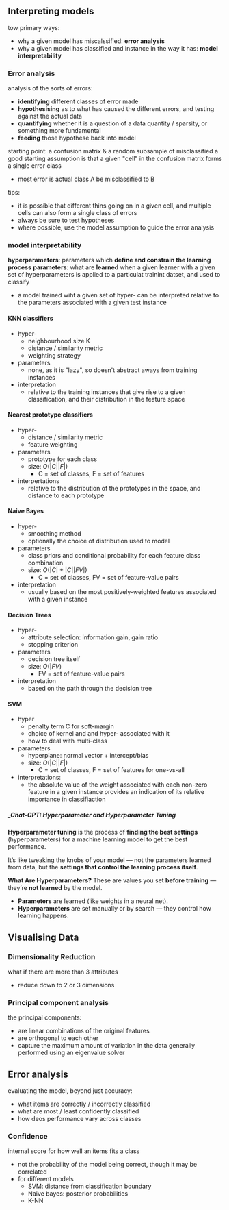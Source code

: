 ## Interpreting models
tow primary ways:
- why a given model has miscalssified: **error analysis**
- why a given model has classified and instance in the way it has: **model interpretability**
### Error analysis
analysis of the sorts of errors:
- **identifying** different classes of error made
- **hypothesising** as to what has caused the different errors, and testing against the actual data
- **quantifying** whether it is a question of a data quantity / sparsity, or something more fundamental
- **feeding** those hypothese back into model

starting point: a confusion matrix & a random subsample of misclassified
a good starting assumption is that a given "cell" in the confusion matrix forms a single error class
- most error is actual class A be misclassified to B

tips:
- it is possible that different thins going on in a given cell, and multiple cells can also form a single class of errors
- always be sure to test hypotheses
- where possible, use the model assumption to guide the error analysis

### model interpretability
**hyperparameters**: parameters which **define and constrain the learning process**
**parameters**: what are **learned** when a given learner with a given set of hyperparameters is applied to a particulat trainint datset, and used to classify
- a model trained wiht a given set of hyper- can be interpreted relative to the parameters associated with a given test instance

#### KNN classifiers
- hyper-
	- neighbourhood size K
	- distance / similarity metric
	- weighting strategy
- parameters
	- none, as it is "lazy", so doesn't abstract aways from training instances
- interpretation
	- relative to the training instances that give rise to a given classification, and their distribution in the feature space

#### Nearest prototype classifiers
- hyper-
	- distance / similarity metric
	- feature weighting
- parameters
	- prototype for each class
	- size: $O(|C||F|)$
		- C = set of classes, F = set of features
- interpertations
	- relative to the distribution of the prototypes in the space, and distance to each prototype

#### Naive Bayes
- hyper-
	- smoothing method
	- optionally the choice of distribution used to model
- parameters
	- class priors and conditional probability for each feature class combination
	- size: $O(|C|+|C||FV|)$
		- C = set of classes, FV = set of feature-value pairs
- interpretation
	- usually based on the most positively-weighted features associated with a given instance

#### Decision Trees
- hyper-
	- attribute selection: information gain, gain ratio
	- stopping criterion
- parameters
	- decision tree itself
	- size: $O(|FV)$
		- FV = set of feature-value pairs
- interpretation
	- based on the path through the decision tree

#### SVM
- hyper
	- penalty term C for soft-margin
	- choice of kernel and and hyper- associated with it
	- how to deal with multi-class
- parameters
	- hyperplane: normal vector + intercept/bias
	- size: $O(|C||F|)$
		- C = set of classes, F = set of features for one-vs-all
- interpretations:
	- the absolute value of the weight associated with each non-zero feature in a given instance provides an indication of its relative importance in classifiaction

##### \_Chat-GPT: Hyperparameter and Hyperparameter Tuning
**Hyperparameter tuning** is the process of **finding the best settings** (hyperparameters) for a machine learning model to get the best performance.

It’s like tweaking the knobs of your model — not the parameters learned from data, but the **settings that control the learning process itself**.

**What Are Hyperparameters?**
These are values you set **before training** — they’re **not learned** by the model.
- **Parameters** are learned (like weights in a neural net).
- **Hyperparameters** are set manually or by search — they control how learning happens.

## Visualising Data

### Dimensionality Reduction
what if there are more than 3 attributes
- reduce down to 2 or 3 dimensions

### Principal component analysis
the principal components:
- are linear combinations of the original features
- are orthogonal to each other
- capture the maximum amount of variation in the data
generally performed using an eigenvalue solver

## Error analysis
evaluating the model, beyond just accuracy:
- what items are correctly / incorrectly classified
- what are most / least confidently classified
- how deos performance vary across classes

### Confidence
internal score for how well an items fits a class
- not the probability of the model being correct, though it may be correlated
- for different models
	- SVM: distance from classification boundary
	- Naive bayes:  posterior probabilities
	- K-NN




